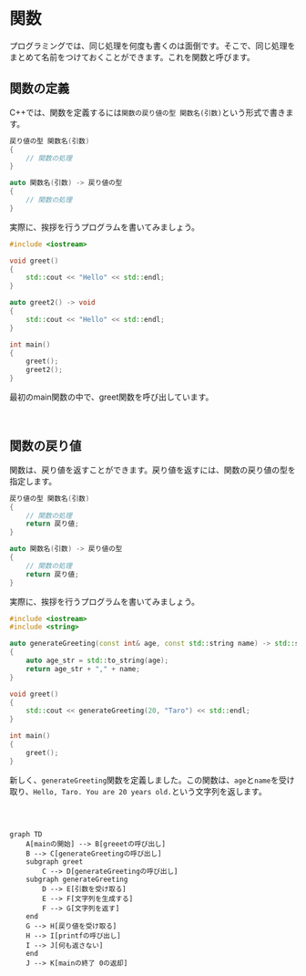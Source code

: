 # 関数

プログラミングでは、同じ処理を何度も書くのは面倒です。そこで、同じ処理をまとめて名前をつけておくことができます。これを関数と呼びます。

## 関数の定義

C++では、関数を定義するには`関数の戻り値の型 関数名(引数)`という形式で書きます。

```cpp
戻り値の型 関数名(引数)
{
    // 関数の処理
}
```

```cpp
auto 関数名(引数) -> 戻り値の型
{
    // 関数の処理
}
```

実際に、挨拶を行うプログラムを書いてみましょう。

```cpp
#include <iostream>

void greet()
{
    std::cout << "Hello" << std::endl;
}

auto greet2() -> void
{
    std::cout << "Hello" << std::endl;
}

int main()
{
    greet();
    greet2();
}
```

最初のmain関数の中で、greet関数を呼び出しています。

<br>

## 関数の戻り値

関数は、戻り値を返すことができます。戻り値を返すには、関数の戻り値の型を指定します。

```cpp
戻り値の型 関数名(引数)
{
    // 関数の処理
    return 戻り値;
}
```

```cpp
auto 関数名(引数) -> 戻り値の型
{
    // 関数の処理
    return 戻り値;
}
```

実際に、挨拶を行うプログラムを書いてみましょう。

```cpp
#include <iostream>
#include <string>

auto generateGreeting(const int& age, const std::string name) -> std::string
{
    auto age_str = std::to_string(age);
    return age_str + "," + name;
}

void greet()
{
    std::cout << generateGreeting(20, "Taro") << std::endl;
}

int main()
{
    greet();
}

```

新しく、`generateGreeting`関数を定義しました。この関数は、`age`と`name`を受け取り、`Hello, Taro. You are 20 years old.`という文字列を返します。

<br>

```mermaid

graph TD
    A[mainの開始] --> B[greeetの呼び出し]
    B --> C[generateGreetingの呼び出し]
    subgraph greet
        C --> D[generateGreetingの呼び出し]
    subgraph generateGreeting
        D --> E[引数を受け取る]
        E --> F[文字列を生成する]
        F --> G[文字列を返す]
    end
    G --> H[戻り値を受け取る]
    H --> I[printfの呼び出し]
    I --> J[何も返さない]
    end
    J --> K[mainの終了 0の返却]
```

<br>
